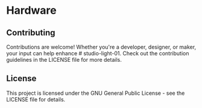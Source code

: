 # Hardware

## Contributing
Contributions are welcome! Whether you're a developer, designer, or maker, your input can help enhance # studio-light-01. Check out the contribution guidelines in the LICENSE file for more details.

## License
This project is licensed under the GNU General Public License - see the LICENSE file for details.

